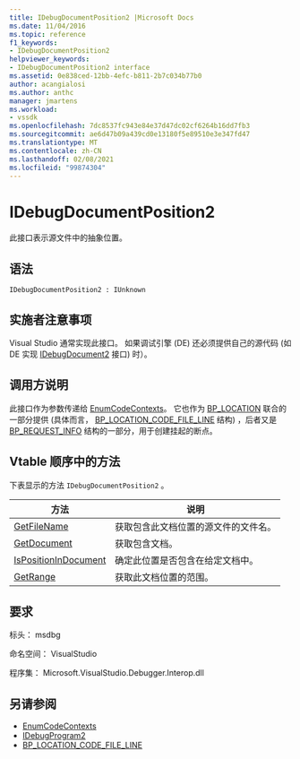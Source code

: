 ```yaml
---
title: IDebugDocumentPosition2 |Microsoft Docs
ms.date: 11/04/2016
ms.topic: reference
f1_keywords:
- IDebugDocumentPosition2
helpviewer_keywords:
- IDebugDocumentPosition2 interface
ms.assetid: 0e838ced-12bb-4efc-b811-2b7c034b77b0
author: acangialosi
ms.author: anthc
manager: jmartens
ms.workload:
- vssdk
ms.openlocfilehash: 7dc8537fc943e84e37d47dc02cf6264b16dd7fb3
ms.sourcegitcommit: ae6d47b09a439cd0e13180f5e89510e3e347fd47
ms.translationtype: MT
ms.contentlocale: zh-CN
ms.lasthandoff: 02/08/2021
ms.locfileid: "99874304"
---
```

# <a name="idebugdocumentposition2"></a>IDebugDocumentPosition2
此接口表示源文件中的抽象位置。

## <a name="syntax"></a>语法

```
IDebugDocumentPosition2 : IUnknown
```

## <a name="notes-for-implementers"></a>实施者注意事项
 Visual Studio 通常实现此接口。 如果调试引擎 (DE) 还必须提供自己的源代码 (如 DE 实现 [IDebugDocument2](../../../extensibility/debugger/reference/idebugdocument2.md) 接口) 时）。

## <a name="notes-for-callers"></a>调用方说明
 此接口作为参数传递给 [EnumCodeContexts](../../../extensibility/debugger/reference/idebugprogram2-enumcodecontexts.md)。 它也作为 [BP_LOCATION](../../../extensibility/debugger/reference/bp-location.md) 联合的一部分提供 (具体而言， [BP_LOCATION_CODE_FILE_LINE](../../../extensibility/debugger/reference/bp-location-code-file-line.md) 结构) ，后者又是 [BP_REQUEST_INFO](../../../extensibility/debugger/reference/bp-request-info.md) 结构的一部分，用于创建挂起的断点。

## <a name="methods-in-vtable-order"></a>Vtable 顺序中的方法
 下表显示的方法 `IDebugDocumentPosition2` 。

|方法|说明|
|------------|-----------------|
|[GetFileName](../../../extensibility/debugger/reference/idebugdocumentposition2-getfilename.md)|获取包含此文档位置的源文件的文件名。|
|[GetDocument](../../../extensibility/debugger/reference/idebugdocumentposition2-getdocument.md)|获取包含文档。|
|[IsPositionInDocument](../../../extensibility/debugger/reference/idebugdocumentposition2-ispositionindocument.md)|确定此位置是否包含在给定文档中。|
|[GetRange](../../../extensibility/debugger/reference/idebugdocumentposition2-getrange.md)|获取此文档位置的范围。|

## <a name="requirements"></a>要求
 标头： msdbg

 命名空间： VisualStudio

 程序集： Microsoft.VisualStudio.Debugger.Interop.dll

## <a name="see-also"></a>另请参阅
- [EnumCodeContexts](../../../extensibility/debugger/reference/idebugprogram2-enumcodecontexts.md)
- [IDebugProgram2](../../../extensibility/debugger/reference/idebugprogram2.md)
- [BP_LOCATION_CODE_FILE_LINE](../../../extensibility/debugger/reference/bp-location-code-file-line.md)
